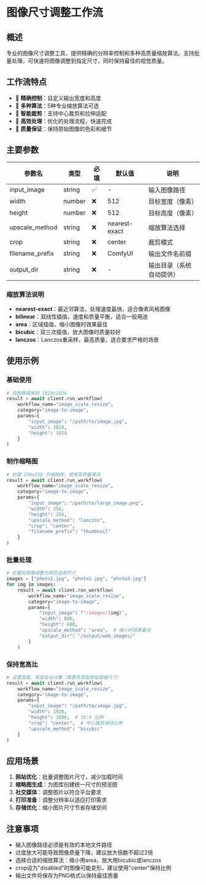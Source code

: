 # 图像尺寸调整工作流

## 概述

专业的图像尺寸调整工具，提供精确的分辨率控制和多种高质量缩放算法。支持批量处理，可快速将图像调整到指定尺寸，同时保持最佳的视觉质量。

## 工作流特点

- 🎯 **精确控制**：自定义输出宽度和高度
- 🔧 **多种算法**：5种专业缩放算法可选
- 📐 **智能裁剪**：支持中心裁剪和拉伸适配
- 🚀 **高效处理**：优化的处理流程，快速完成
- 🎨 **质量保证**：保持原始图像的色彩和细节

## 主要参数

| 参数名 | 类型 | 必填 | 默认值 | 说明 |
|--------|------|------|--------|------|
| input_image | string | ✅ | - | 输入图像路径 |
| width | number | ❌ | 512 | 目标宽度（像素） |
| height | number | ❌ | 512 | 目标高度（像素） |
| upscale_method | string | ❌ | nearest-exact | 缩放算法选择 |
| crop | string | ❌ | center | 裁剪模式 |
| filename_prefix | string | ❌ | ComfyUI | 输出文件名前缀 |
| output_dir | string | ❌ | - | 输出目录（系统自动提供） |

### 缩放算法说明

- **nearest-exact**：最近邻算法，处理速度最快，适合像素风格图像
- **bilinear**：双线性插值，速度和质量平衡，适合一般用途
- **area**：区域插值，缩小图像时效果最佳
- **bicubic**：双三次插值，放大图像时质量较好
- **lanczos**：Lanczos重采样，最高质量，适合要求严格的场景

## 使用示例

### 基础使用

```python
# 将图像缩放到 1024x1024
result = await client.run_workflow(
    workflow_name="image_scale_resize",
    category="image-to-image",
    params={
        "input_image": "/path/to/image.jpg",
        "width": 1024,
        "height": 1024
    }
)
```

### 制作缩略图

```python
# 创建 256x256 的缩略图，使用高质量算法
result = await client.run_workflow(
    workflow_name="image_scale_resize",
    category="image-to-image",
    params={
        "input_image": "/path/to/large_image.png",
        "width": 256,
        "height": 256,
        "upscale_method": "lanczos",
        "crop": "center",
        "filename_prefix": "thumbnail"
    }
)
```

### 批量处理

```python
# 批量将图像调整为网页适用尺寸
images = ["photo1.jpg", "photo2.jpg", "photo3.jpg"]
for img in images:
    result = await client.run_workflow(
        workflow_name="image_scale_resize",
        category="image-to-image",
        params={
            "input_image": f"/images/{img}",
            "width": 800,
            "height": 600,
            "upscale_method": "area",  # 缩小时效果最佳
            "output_dir": "/output/web_images/"
        }
    )
```

### 保持宽高比

```python
# 设置宽度，高度自动计算（需要先获取原始图像尺寸）
result = await client.run_workflow(
    workflow_name="image_scale_resize",
    category="image-to-image",
    params={
        "input_image": "/path/to/image.jpg",
        "width": 1920,
        "height": 1080,  # 16:9 比例
        "crop": "center",  # 中心裁剪保持比例
        "upscale_method": "bicubic"
    }
)
```

## 应用场景

1. **网站优化**：批量调整图片尺寸，减少加载时间
2. **缩略图生成**：为图库创建统一尺寸的预览图
3. **社交媒体**：调整图片以符合平台要求
4. **打印准备**：调整分辨率以适应打印需求
5. **存储优化**：缩小图片尺寸节省存储空间

## 注意事项

- 输入图像路径必须是有效的本地文件路径
- 过度放大可能导致图像质量下降，建议放大倍数不超过2倍
- 选择合适的缩放算法：缩小用area，放大用bicubic或lanczos
- crop设为"disabled"时图像可能变形，建议使用"center"保持比例
- 输出文件将保存为PNG格式以保持最佳质量